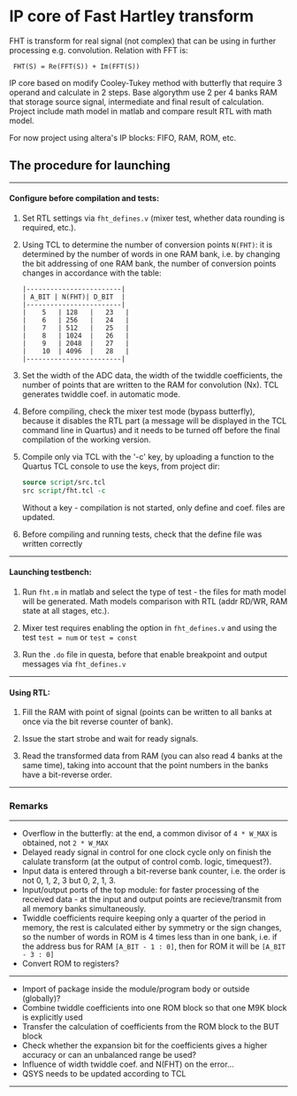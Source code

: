 # IP core of Fast Hartley transform

FHT is transform for real signal (not complex) that can be using in further processing e.g. convolution. Relation with FFT is:

``` FHT(S) = Re(FFT(S)) + Im(FFT(S))```

IP core based on modify Cooley-Tukey method with butterfly that require 3 operand and calculate in 2 steps. Base algorythm use 2 per 4 banks RAM that storage source signal, intermediate and final result of calculation. Project include math model in matlab and compare result RTL with math model.

For now project using altera's IP blocks: FIFO, RAM, ROM, etc.

## The procedure for launching ##

---

#### Configure before compilation and tests:

1. Set RTL settings via ```fht_defines.v``` (mixer test, whether data rounding is required, etc.).

2. Using TCL to determine the number of conversion points ```N(FHT)```: it is determined by the number of words in one RAM bank,
   i.e. by changing the bit addressing of one RAM bank, the number of conversion points changes in accordance with the table:

   ```
   |------------------------|
   | A_BIT | N(FHT)| D_BIT  |
   |------------------------|
   |	5	| 128	|	23   |
   | 	6	| 256	|	24   |
   | 	7	| 512	|	25   |
   | 	8	| 1024	|	26   |
   | 	9	| 2048	|	27   |
   | 	10	| 4096	|	28   |
   |------------------------|
   ```

   

3. Set the width of the ADC data, the width of the twiddle coefficients, the number of points that are written to the RAM for convolution (Nx). TCL generates twiddle coef. in automatic mode.

4. Before compiling, check the mixer test mode (bypass butterfly), because it disables the RTL part (a message will be displayed in the TCL command line in Quartus) and it needs to be turned off before the final compilation of the working version.

5. Compile only via TCL with the '-c' key, by uploading a function to the Quartus TCL console to use the keys, from project dir:

   ```tcl
   source script/src.tcl
   src script/fht.tcl -c
   ```

   Without a key - compilation is not started, only define and coef. files are updated.

6. Before compiling and running tests, check that the define file was written correctly

***

#### Launching testbench:

1. Run ``fht.m`` in matlab and select the type of test - the files for math model will be generated. Math models comparison with RTL (addr RD/WR, RAM state at all stages, etc.).

2. Mixer test requires enabling the option in ```fht_defines.v``` and using the test ```test = num``` or ```test = const```

3. Run the ```.do``` file in questa, before that enable breakpoint and output messages via ```fht_defines.v``` 

***

#### Using RTL:

1. Fill the RAM with point of signal (points can be written to all banks at once via the bit reverse counter of bank).

2. Issue the start strobe and wait for ready signals.

3. Read the transformed data from RAM (you can also read 4 banks at the same time), taking into account that the point numbers in the banks have a bit-reverse order.

---

### Remarks ###

---

* Overflow in the butterfly: at the end, a common divisor of ```4 * W_MAX``` is obtained, not ```2 * W_MAX```
* Delayed ready signal in control for one clock cycle only on finish the calulate transform (at the output of control comb. logic, timequest?).
* Input data is entered through a bit-reverse bank counter, i.e. the order is not 0, 1, 2, 3 but 0, 2, 1, 3.
* Input/output ports of the top module: for faster processing of the received data - at the input and output points are recieve/transmit from all memory banks simultaneously.
* Twiddle coefficients require keeping only a quarter of the period in memory, the rest is calculated either by symmetry
or the sign changes, so the number of words in ROM is 4 times less than in one bank, i.e. if the address bus for RAM
```[A_BIT - 1 : 0]```, then for ROM it will be ```[A_BIT - 3 : 0]```
* Convert ROM to registers?

***

* Import of package inside the module/program body or outside (globally)?
* Combine twiddle coefficients into one ROM block so that one M9K block is explicitly used
* Transfer the calculation of coefficients from the ROM block to the BUT block
* Check whether the expansion bit for the coefficients gives a higher accuracy or can an unbalanced range be used?
* Influence of width twiddle coef. and N(FHT) on the error...
* QSYS needs to be updated according to TCL

---